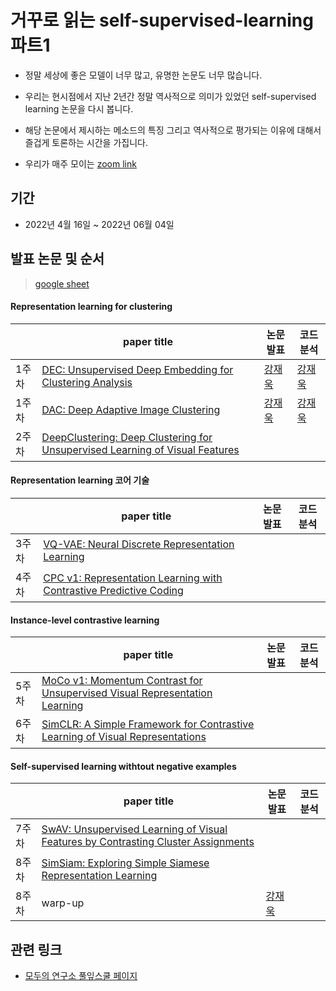 # 거꾸로 읽는 self-supervised-learning 파트1

- 정말 세상에 좋은 모델이 너무 많고, 유명한 논문도 너무 많습니다. 
- 우리는 현시점에서 지난 2년간 정말 역사적으로 의미가 있었던 self-supervised learning 논문을 다시 봅니다.
- 해당 논문에서 제시하는 메소드의 특징 그리고 역사적으로 평가되는 이유에 대해서 즐겁게 토론하는 시간을 가집니다. 

- 우리가 매주 모이는 [zoom link](https://us02web.zoom.us/j/81125122518?pwd=ejYxQ2pGdm0rWUQ4bm9ZY1IwVHdyUT09)

## 기간
- 2022년 4월 16일 ~ 2022년 06월 04일

## 발표 논문 및 순서
> [google sheet](https://docs.google.com/spreadsheets/d/1P-pACgU9G0xq6M9Gufad-3tLUBavSMyUL0NIdd6TVH8/edit#gid=0)

#### Representation learning for clustering

| | paper title | 논문 발표 | 코드 분석
-- | -- | -- | --
1주차 | [DEC: Unsupervised Deep Embedding for Clustering Analysis](https://proceedings.mlr.press/v48/xieb16.pdf) | [강재욱](https://github.com/jwkanggist) | [강재욱](https://github.com/jwkanggist)
1주차 | [DAC: Deep Adaptive Image Clustering](https://openaccess.thecvf.com/content_ICCV_2017/papers/Chang_Deep_Adaptive_Image_ICCV_2017_paper.pdf) | [강재욱](https://github.com/jwkanggist) | [강재욱](https://github.com/jwkanggist)
2주차 | [DeepClustering: Deep Clustering for Unsupervised Learning of Visual Features](https://arxiv.org/abs/1807.05520) |   |


#### Representation learning 코어 기술

| | paper title | 논문 발표 | 코드 분석
-- | -- | -- | --
3주차 | [VQ-VAE: Neural Discrete Representation Learning](https://arxiv.org/abs/1711.00937) |   |
4주차 | [CPC v1: Representation Learning with Contrastive Predictive Coding](https://arxiv.org/abs/1807.03748) |   |

####  Instance-level contrastive learning

| | paper title | 논문 발표 | 코드 분석
-- | -- | -- | --
5주차 | [MoCo v1: Momentum Contrast for Unsupervised Visual Representation Learning](https://arxiv.org/abs/1911.05722) |   |   
6주차 | [SimCLR: A Simple Framework for Contrastive Learning of Visual Representations](https://arxiv.org/abs/2002.05709) |   |   


#### Self-supervised learning withtout negative examples

| | paper title | 논문 발표 | 코드 분석
-- | -- | -- | --
7주차 | [SwAV: Unsupervised Learning of Visual Features by Contrasting Cluster Assignments](https://arxiv.org/abs/2006.09882) |   |   
8주차 | [SimSiam: Exploring Simple Siamese Representation Learning](https://arxiv.org/abs/2011.10566) |   |   
8주차 | warp-up | [강재욱](https://github.com/jwkanggist) |   

## 관련 링크
- [모두의 연구소 풀잎스쿨 페이지](https://modulabs.co.kr/product/flip18th-6483-2022-03-05-165818/?fbclid=IwAR0AlTRIM7tNg3bo9xpCNg2bTGZxPKZnOPNzCmiBMX0gCKhpb9Ol8HIm_40)
